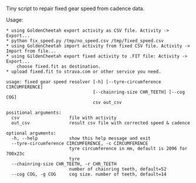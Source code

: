 Tiny script to repair fixed gear speed from cadence data. 

Usage:

    * using GoldenCheetah export activity as CSV file. Activity -> Export... 
    * python fix_speed.py /tmp/no_speed.csv /tmp/fixed_speed.csv
    * using GoldenCheetah import activity from fixed CSV file. Activity -> Import from file...
    * using GildenCheetah export fixed activity to .FIT file: Activity -> Export... 
        choose fixed.fit as destination.
    * upload fixed.fit to strava.com or other service you need.

```
usage: fixed gear speed resolver [-h] [--tyre-circumference CIRCUMFERENCE]
                                 [--chainring-size CHR_TEETH] [--cog COG]
                                 csv out_csv

positional arguments:
  csv                   file with activity
  out_csv               result csv file with corrected speed & cadence

optional arguments:
  -h, --help            show this help message and exit
  --tyre-circumference CIRCUMFERENCE, -c CIRCUMFERENCE
                        tyre circumference in mm, default is 2096 for 700x23c
                        tyre
  --chainring-size CHR_TEETH, -r CHR_TEETH
                        number of chainring teeth, default=52
  --cog COG, -g COG     cog size. number of teeth, default=14
  ```
